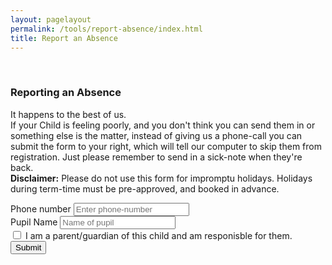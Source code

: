 ```yaml
---
layout: pagelayout
permalink: /tools/report-absence/index.html
title: Report an Absence
---
```

<br>
<div class="container">
	<div class="row">
        <div class="col-lg-8">
			<h3>Reporting an Absence</h3>
			<p>
				It happens to the best of us.<br />
				If your Child is feeling poorly, and you don't think you can send them in or something else is the matter, instead of giving us a phone-call you can submit the form to your right, which will tell our computer to skip them from registration.  Just please remember to send in a sick-note when they're back.<br />
				<b>Disclaimer:</b> Please do not use this form for impromptu holidays.  Holidays during term-time must be pre-approved, and booked in advance.
			</p>
		</div>
		<div class="col-lg-4">
			<form role="form" class="form-horizontal">
				<div class="form-group">
				<label for="phone-number">Phone number</label>
				<input type="tel" class="form-control" id="phone-number" placeholder="Enter phone-number">
				</div>
				<div class="form-group">
				<label for="pupil-name">Pupil Name</label>
				<input type="text" class="form-control" id="pupil-name" placeholder="Name of pupil">
				</div>
				<div class="checkbox pull-left col-xs-9">
					<label>
						<input type="checkbox"> I am a parent/guardian of this child and am responisble for them.
					</label>
				</div>
				<button type="submit" class="btn btn-default pull-right col-xs-3">Submit</button>
			</form>
		</div>
	</div>
</div>